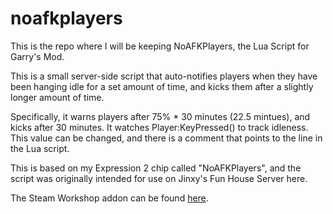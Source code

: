 # noafkplayers
This is the repo where I will be keeping NoAFKPlayers, the Lua Script for Garry's Mod.

This is a small server-side script that auto-notifies players when they have been hanging idle for a set amount of time, and kicks them after a slightly longer amount of time.

Specifically, it warns players after 75% * 30 minutes (22.5 mintues), and kicks after 30 minutes. It watches Player:KeyPressed() to track idleness. This value can be changed, and there is a comment that points to the line in the Lua script.

This is based on my Expression 2 chip called "NoAFKPlayers", and the script was originally intended for use on Jinxy's Fun House Server here.

The Steam Workshop addon can be found [here](http://steamcommunity.com/sharedfiles/filedetails/?id=1224347209).

